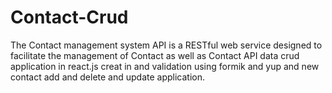 # Contact-Crud
The Contact management system API is a RESTful web service designed to facilitate the management of Contact as well as Contact API data crud application in react.js creat in  and validation using formik and yup and   new contact add and delete and update application.
